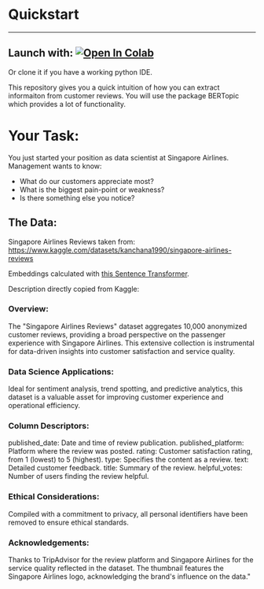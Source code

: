 # Quickstart


---
Launch with: <a href="https://colab.research.google.com/github/JonasHendl/TopicModelingDemo/blob/main/tutorial.ipynb"><img src="https://colab.research.google.com/assets/colab-badge.svg" alt="Open In Colab"></a>
---
Or clone it if you have a working python IDE.




This repository gives you a quick intuition of how you can extract informaiton from customer reviews. You will use the package BERTopic which provides a lot of functionality. 


# Your Task:

You just started your position as data scientist at Singapore Airlines. Management wants to know:

+ What do our customers appreciate most?
+ What is the biggest pain-point or weakness?
+ Is there something else you notice?

## The Data:
Singapore Airlines Reviews
taken from: https://www.kaggle.com/datasets/kanchana1990/singapore-airlines-reviews

Embeddings calculated with [this Sentence Transformer](https://huggingface.co/T-Systems-onsite/cross-en-de-roberta-sentence-transformer).


Description directly copied from Kaggle:

### Overview:
The "Singapore Airlines Reviews" dataset aggregates 10,000 anonymized customer reviews, providing a broad perspective on the passenger experience with Singapore Airlines. This extensive collection is instrumental for data-driven insights into customer satisfaction and service quality.

### Data Science Applications:
Ideal for sentiment analysis, trend spotting, and predictive analytics, this dataset is a valuable asset for improving customer experience and operational efficiency.

### Column Descriptors:

published_date: Date and time of review publication.
published_platform: Platform where the review was posted.
rating: Customer satisfaction rating, from 1 (lowest) to 5 (highest).
type: Specifies the content as a review.
text: Detailed customer feedback.
title: Summary of the review.
helpful_votes: Number of users finding the review helpful.

### Ethical Considerations:
Compiled with a commitment to privacy, all personal identifiers have been removed to ensure ethical standards.

### Acknowledgements:
Thanks to TripAdvisor for the review platform and Singapore Airlines for the service quality reflected in the dataset. The thumbnail features the Singapore Airlines logo, acknowledging the brand's influence on the data."
